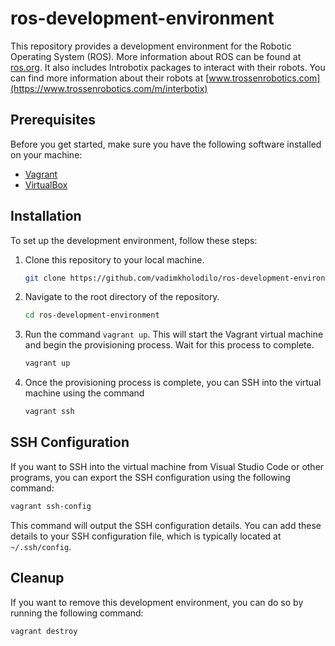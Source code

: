 # ros-development-environment

This repository provides a development environment for the Robotic Operating System (ROS). More information about ROS can be found at [ros.org](https://ros.org).
It also includes Introbotix packages to interact with their robots.
You can find more information about their robots at [www.trossenrobotics.com](https://www.trossenrobotics.com/m/interbotix)
## Prerequisites

Before you get started, make sure you have the following software installed on your machine:

- [Vagrant](https://www.vagrantup.com/downloads)
- [VirtualBox](https://www.virtualbox.org/wiki/Downloads)

## Installation

To set up the development environment, follow these steps:

1. Clone this repository to your local machine.
    ```bash
    git clone https://github.com/vadimkholodilo/ros-development-environment
    ```

2. Navigate to the root directory of the repository.
    ```bash
    cd ros-development-environment
    ```

3. Run the command `vagrant up`. This will start the Vagrant virtual machine and begin the provisioning process. Wait for this process to complete.
    ```bash
    vagrant up
    ```

4. Once the provisioning process is complete, you can SSH into the virtual machine using the command 
    ```bash
    vagrant ssh
    ```

## SSH Configuration

If you want to SSH into the virtual machine from Visual Studio Code or other programs, you can export the SSH configuration using the following command:

```bash
vagrant ssh-config
```

This command will output the SSH configuration details. You can add these details to your SSH configuration file, which is typically located at `~/.ssh/config`.

## Cleanup

If you want to remove this development environment, you can do so by running the following command:

```bash
vagrant destroy